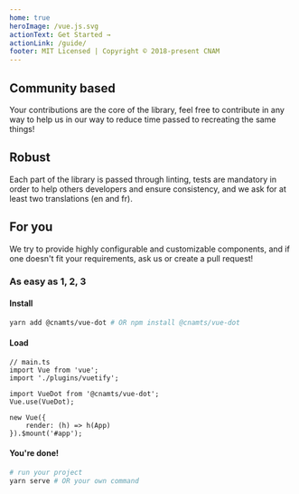 ```yaml
---
home: true
heroImage: /vue.js.svg
actionText: Get Started →
actionLink: /guide/
footer: MIT Licensed | Copyright © 2018-present CNAM
---
```


<div class="features">
	<div class="feature">
		<h2>Community based</h2>
		<p>Your contributions are the core of the library, feel free to contribute in any way to help us in our way to reduce time passed to recreating the same things!</p>
	</div>
	<div class="feature">
		<h2>Robust</h2>
		<p>Each part of the library is passed through linting, tests are mandatory in order to help others developers and ensure consistency, and we ask for at least two translations (en and fr).</p>
	</div>
	<div class="feature">
		<h2>For you</h2>
		<p>We try to provide highly configurable and customizable components, and if one doesn't fit your requirements, ask us or create a pull request!</p>
	</div>
</div>

### As easy as 1, 2, 3

#### Install

```bash
yarn add @cnamts/vue-dot # OR npm install @cnamts/vue-dot
```

#### Load

```ts{5,6}
// main.ts
import Vue from 'vue';
import './plugins/vuetify';

import VueDot from '@cnamts/vue-dot';
Vue.use(VueDot);

new Vue({
    render: (h) => h(App)
}).$mount('#app');
```

#### You're done!

```bash
# run your project
yarn serve # OR your own command
```
